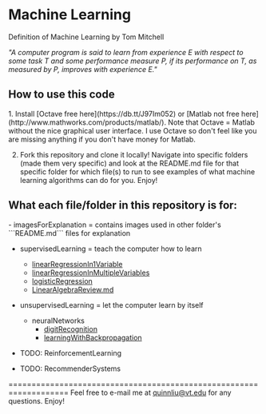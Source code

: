 Machine Learning
================

Definition of Machine Learning by Tom Mitchell

*"A computer program is said to learn from experience E with respect to some task T and some performance measure P, if its performance on T, as measured by P, improves with experience E."*

<h2>How to use this code</h2>
  1. Install [Octave free here](https://db.tt/J97Im052) or [Matlab not free here](http://www.mathworks.com/products/matlab/). Note that Octave = Matlab without the nice graphical user interface. I use Octave so don't feel like you are missing anything if you don't have money for Matlab.

  2. Fork this repository and clone it locally! Navigate into specific folders (made them very specific) and look at the README.md file for that specific folder for which file(s) to run to see examples of what machine learning algorithms can do for you. Enjoy!

<h2>What each file/folder in this repository is for:</h2>
  - imagesForExplanation = contains images used in other folder's ```README.md``` files for explanation

  - supervisedLearning = teach the computer how to learn
    + [linearRegressionIn1Variable](./supervisedLearning/linearRegressionIn1Variable)
    + [linearRegressionInMultipleVariables](./supervisedLearning/linearRegressionInMultipleVariables)
    + [logisticRegression](./supervisedLearning/logisticRegression)
    + [LinearAlgebraReview.md](./supervisedLearning/LinearAlgebraReview.md)

  - unsupervisedLearning = let the computer learn by itself
    + neuralNetworks
      - [digitRecognition](./unsupervisedLearning/neuralNetworks/digitRecognition)
      - [learningWithBackpropagation](./unsupervisedLearning/neuralNetworks/learningWithBackpropagation)

  - TODO: ReinforcementLearning
  - TODO: RecommenderSystems

===================================================================
Feel free to e-mail me at quinnliu@vt.edu for any questions. Enjoy!